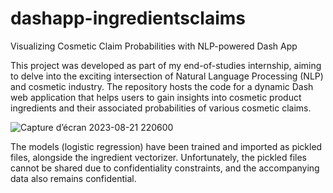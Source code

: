# dashapp-ingredientsclaims
Visualizing Cosmetic Claim Probabilities with NLP-powered Dash App


This project was developed as part of my end-of-studies internship, aiming to delve into the exciting intersection of Natural Language Processing (NLP) and cosmetic industry. The repository hosts the code for a dynamic Dash web application that helps users to gain insights into cosmetic product ingredients and their associated probabilities of various cosmetic claims. 

![Capture d’écran 2023-08-21 220600](https://github.com/NajiaB/dashapp-ingredientsclaims/assets/113135809/9d5e38bb-c81d-4675-9aad-13752990b2d7)

The models (logistic regression) have been trained and imported as pickled files, alongside the ingredient vectorizer. Unfortunately, the pickled files cannot be shared due to confidentiality constraints, and the accompanying data also remains confidential.
